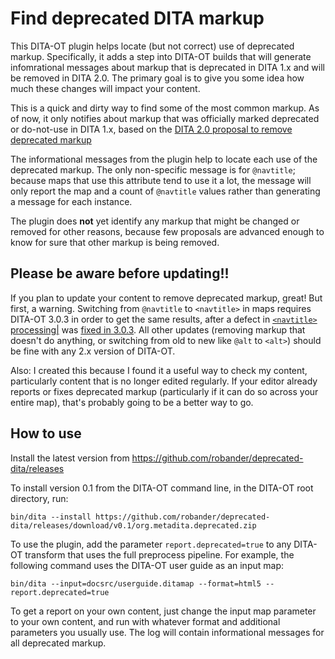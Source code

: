 # Find deprecated DITA markup

This DITA-OT plugin helps locate (but not correct) use of deprecated markup.
Specifically, it adds a step into DITA-OT builds that will generate infomrational
messages about markup that is deprecated in DITA 1.x and will be removed in DITA 2.0.
The primary goal is to give you some idea how much these changes will impact your content.

This is a quick and dirty way to find some of the most common markup. As of now,
it only notifies about markup that was officially marked deprecated or do-not-use
in DITA 1.x, based on the [DITA 2.0 proposal to remove deprecated markup](https://lists.oasis-open.org/archives/dita/201803/msg00024.html)

The informational messages from the plugin help to locate each use of the deprecated
markup. The only non-specific message is for `@navtitle`; because maps that use this
attribute tend to use it a lot, the message will only report the map and a count of `@navtitle` values
rather than generating a message for each instance.

The plugin does **not** yet identify any markup that might be changed or removed for
other reasons, because few proposals are advanced enough to know for sure that
other markup is being removed.

## Please be aware before updating!!

If you plan to update your content to remove deprecated markup, great!
But first, a warning. Switching from `@navtitle` to `<navtitle>` in maps requires
DITA-OT 3.0.3 in order to get the same results, after a defect in [`<navtitle>` processing|](https://github.com/dita-ot/dita-ot/issues/2187) was [fixed in 3.0.3](https://github.com/dita-ot/dita-ot/pull/2897). All other updates (removing
markup that doesn't do anything, or switching from old to new like `@alt` to `<alt>`) should be fine
with any 2.x version of DITA-OT.

Also: I created this because I found it a useful way to check my content,
particularly content that is no longer edited regularly. If your editor already reports or fixes
deprecated markup (particularly if it can do so across your entire map), that's probably going
to be a better way to go.

## How to use

Install the latest version from https://github.com/robander/deprecated-dita/releases

To install version 0.1 from the DITA-OT command line, in the DITA-OT root directory, run:

`bin/dita --install https://github.com/robander/deprecated-dita/releases/download/v0.1/org.metadita.deprecated.zip`

To use the plugin, add the parameter `report.deprecated=true` to any DITA-OT transform that uses the full
preprocess pipeline. For example, the following command uses the DITA-OT user guide as an input map:

`bin/dita --input=docsrc/userguide.ditamap --format=html5 --report.deprecated=true`

To get a report on your own content, just change the input map parameter to your own content, and run with
whatever format and additional parameters you usually use. The log will contain informational messages 
for all deprecated markup.

